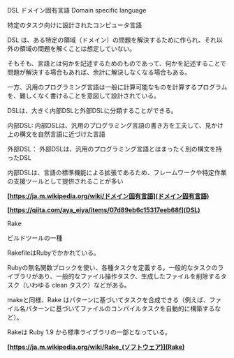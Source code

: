DSL ドメイン固有言語 Domain specific language

特定のタスク向けに設計されたコンピュータ言語

DSL は、ある特定の領域（ドメイン）の問題を解決するために作られ、それ以外の領域の問題を解くことは想定していない。

そもそも、言語とは何かを記述するためのものであって、何かを記述することで問題が解決する場合もあれば、余計に解決しなくなる場合もある。

一方、汎用のプログラミング言語は一般に計算可能なものを計算するプログラムを、難しくなく書けることを意図して設計されている。

DSLは、大きく内部DSLと外部DSLに分類することができる。

内部DSL: 内部DSLは、汎用のプログラミング言語の書き方を工夫して、見かけ上の構文を自然言語に近づけた言語

外部DSL： 外部DSLは、汎用のプログラミング言語とはまったく別の構文を持ったDSL

内部DSLは、言語の標準機能による拡張であるため、フレームワークや特定作業の支援ツールとして提供されることが多い

**[https://ja.m.wikipedia.org/wiki/ドメイン固有言語](ドメイン固有言語)**

**[https://qiita.com/aya_eiya/items/07d89eb6c15317eeb68f](DSL)**

Rake

ビルドツールの一種

RakefileはRubyでかかれている。

Rubyの無名関数ブロックを使い、各種タスクを定義する。一般的なタスクのライブラリがあり、一般的なファイル操作タスク、生成したファイルを削除するタスク（いわゆる clean タスク）などがある。

makeと同様、Rake はパターンに基づいてタスクを合成できる（例えば、ファイル名パターンに基づいてファイルのコンパイルタスクを自動的に構築するなど）。

Rakeは Ruby 1.9 から標準ライブラリの一部となっている。

**[https://ja.m.wikipedia.org/wiki/Rake_(ソフトウェア)](Rake)**